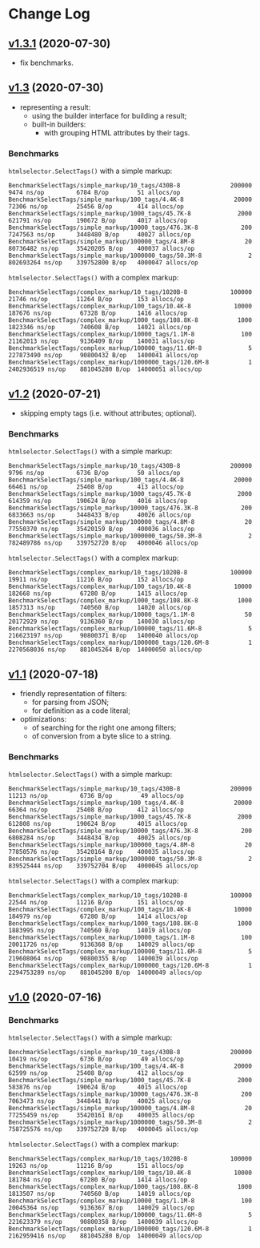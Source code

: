 # Change Log

## [v1.3.1](https://github.com/thewizardplusplus/go-html-selector/tree/v1.3.1) (2020-07-30)

- fix benchmarks.

## [v1.3](https://github.com/thewizardplusplus/go-html-selector/tree/v1.3) (2020-07-30)

- representing a result:
  - using the builder interface for building a result;
  - built-in builders:
    - with grouping HTML attributes by their tags.

### Benchmarks

`htmlselector.SelectTags()` with a simple markup:

```
BenchmarkSelectTags/simple_markup/10_tags/430B-8         	  200000	      9474 ns/op	     6784 B/op	      51 allocs/op
BenchmarkSelectTags/simple_markup/100_tags/4.4K-8        	   20000	     72306 ns/op	    25456 B/op	     414 allocs/op
BenchmarkSelectTags/simple_markup/1000_tags/45.7K-8      	    2000	    621791 ns/op	   190672 B/op	    4017 allocs/op
BenchmarkSelectTags/simple_markup/10000_tags/476.3K-8    	     200	   7247563 ns/op	  3448480 B/op	   40027 allocs/op
BenchmarkSelectTags/simple_markup/100000_tags/4.8M-8     	      20	  80736482 ns/op	 35420205 B/op	  400037 allocs/op
BenchmarkSelectTags/simple_markup/1000000_tags/50.3M-8   	       2	 802693264 ns/op	339752800 B/op	 4000047 allocs/op
```

`htmlselector.SelectTags()` with a complex markup:

```
BenchmarkSelectTags/complex_markup/10_tags/1020B-8       	  100000	     21746 ns/op	    11264 B/op	     153 allocs/op
BenchmarkSelectTags/complex_markup/100_tags/10.4K-8      	   10000	    187676 ns/op	    67328 B/op	    1416 allocs/op
BenchmarkSelectTags/complex_markup/1000_tags/108.8K-8    	    1000	   1823346 ns/op	   740608 B/op	   14021 allocs/op
BenchmarkSelectTags/complex_markup/10000_tags/1.1M-8     	     100	  21162013 ns/op	  9136409 B/op	  140031 allocs/op
BenchmarkSelectTags/complex_markup/100000_tags/11.6M-8   	       5	 227873490 ns/op	 90800432 B/op	 1400041 allocs/op
BenchmarkSelectTags/complex_markup/1000000_tags/120.6M-8 	       1	2402936519 ns/op	881045280 B/op	14000051 allocs/op
```

## [v1.2](https://github.com/thewizardplusplus/go-html-selector/tree/v1.2) (2020-07-21)

- skipping empty tags (i.e. without attributes; optional).

### Benchmarks

`htmlselector.SelectTags()` with a simple markup:

```
BenchmarkSelectTags/simple_markup/10_tags/430B-8         	  200000	      9796 ns/op	     6736 B/op	      50 allocs/op
BenchmarkSelectTags/simple_markup/100_tags/4.4K-8        	   20000	     66461 ns/op	    25408 B/op	     413 allocs/op
BenchmarkSelectTags/simple_markup/1000_tags/45.7K-8      	    2000	    614359 ns/op	   190624 B/op	    4016 allocs/op
BenchmarkSelectTags/simple_markup/10000_tags/476.3K-8    	     200	   6833663 ns/op	  3448433 B/op	   40026 allocs/op
BenchmarkSelectTags/simple_markup/100000_tags/4.8M-8     	      20	  77550370 ns/op	 35420159 B/op	  400036 allocs/op
BenchmarkSelectTags/simple_markup/1000000_tags/50.3M-8   	       2	 782489786 ns/op	339752720 B/op	 4000046 allocs/op
```

`htmlselector.SelectTags()` with a complex markup:

```
BenchmarkSelectTags/complex_markup/10_tags/1020B-8       	  100000	     19911 ns/op	    11216 B/op	     152 allocs/op
BenchmarkSelectTags/complex_markup/100_tags/10.4K-8      	   10000	    182668 ns/op	    67280 B/op	    1415 allocs/op
BenchmarkSelectTags/complex_markup/1000_tags/108.8K-8    	    1000	   1857313 ns/op	   740560 B/op	   14020 allocs/op
BenchmarkSelectTags/complex_markup/10000_tags/1.1M-8     	      50	  20172929 ns/op	  9136360 B/op	  140030 allocs/op
BenchmarkSelectTags/complex_markup/100000_tags/11.6M-8   	       5	 216623197 ns/op	 90800371 B/op	 1400040 allocs/op
BenchmarkSelectTags/complex_markup/1000000_tags/120.6M-8 	       1	2270568036 ns/op	881045264 B/op	14000050 allocs/op
```

## [v1.1](https://github.com/thewizardplusplus/go-html-selector/tree/v1.1) (2020-07-18)

- friendly representation of filters:
  - for parsing from JSON;
  - for definition as a code literal;
- optimizations:
  - of searching for the right one among filters;
  - of conversion from a byte slice to a string.

### Benchmarks

`htmlselector.SelectTags()` with a simple markup:

```
BenchmarkSelectTags/simple_markup/10_tags/430B-8         	  200000	     11213 ns/op	     6736 B/op	      49 allocs/op
BenchmarkSelectTags/simple_markup/100_tags/4.4K-8        	   20000	     66364 ns/op	    25408 B/op	     412 allocs/op
BenchmarkSelectTags/simple_markup/1000_tags/45.7K-8      	    2000	    612808 ns/op	   190624 B/op	    4015 allocs/op
BenchmarkSelectTags/simple_markup/10000_tags/476.3K-8    	     200	   6808284 ns/op	  3448434 B/op	   40025 allocs/op
BenchmarkSelectTags/simple_markup/100000_tags/4.8M-8     	      20	  77850576 ns/op	 35420164 B/op	  400035 allocs/op
BenchmarkSelectTags/simple_markup/1000000_tags/50.3M-8   	       2	 839525444 ns/op	339752704 B/op	 4000045 allocs/op
```

`htmlselector.SelectTags()` with a complex markup:

```
BenchmarkSelectTags/complex_markup/10_tags/1020B-8       	  100000	     22544 ns/op	    11216 B/op	     151 allocs/op
BenchmarkSelectTags/complex_markup/100_tags/10.4K-8      	   10000	    184979 ns/op	    67280 B/op	    1414 allocs/op
BenchmarkSelectTags/complex_markup/1000_tags/108.8K-8    	    1000	   1883995 ns/op	   740560 B/op	   14019 allocs/op
BenchmarkSelectTags/complex_markup/10000_tags/1.1M-8     	     100	  20011726 ns/op	  9136368 B/op	  140029 allocs/op
BenchmarkSelectTags/complex_markup/100000_tags/11.6M-8   	       5	 219608064 ns/op	 90800355 B/op	 1400039 allocs/op
BenchmarkSelectTags/complex_markup/1000000_tags/120.6M-8 	       1	2294753289 ns/op	881045200 B/op	14000049 allocs/op
```

## [v1.0](https://github.com/thewizardplusplus/go-html-selector/tree/v1.0) (2020-07-16)

### Benchmarks

`htmlselector.SelectTags()` with a simple markup:

```
BenchmarkSelectTags/simple_markup/10_tags/430B-8         	  200000	     10419 ns/op	     6736 B/op	      49 allocs/op
BenchmarkSelectTags/simple_markup/100_tags/4.4K-8        	   20000	     62599 ns/op	    25408 B/op	     412 allocs/op
BenchmarkSelectTags/simple_markup/1000_tags/45.7K-8      	    2000	    583876 ns/op	   190624 B/op	    4015 allocs/op
BenchmarkSelectTags/simple_markup/10000_tags/476.3K-8    	     200	   7063473 ns/op	  3448441 B/op	   40025 allocs/op
BenchmarkSelectTags/simple_markup/100000_tags/4.8M-8     	      20	  77255459 ns/op	 35420161 B/op	  400035 allocs/op
BenchmarkSelectTags/simple_markup/1000000_tags/50.3M-8   	       2	 758725576 ns/op	339752720 B/op	 4000045 allocs/op
```

`htmlselector.SelectTags()` with a complex markup:

```
BenchmarkSelectTags/complex_markup/10_tags/1020B-8       	  100000	     19263 ns/op	    11216 B/op	     151 allocs/op
BenchmarkSelectTags/complex_markup/100_tags/10.4K-8      	   10000	    181784 ns/op	    67280 B/op	    1414 allocs/op
BenchmarkSelectTags/complex_markup/1000_tags/108.8K-8    	    1000	   1813507 ns/op	   740560 B/op	   14019 allocs/op
BenchmarkSelectTags/complex_markup/10000_tags/1.1M-8     	     100	  20045364 ns/op	  9136367 B/op	  140029 allocs/op
BenchmarkSelectTags/complex_markup/100000_tags/11.6M-8   	       5	 221623379 ns/op	 90800358 B/op	 1400039 allocs/op
BenchmarkSelectTags/complex_markup/1000000_tags/120.6M-8 	       1	2162959416 ns/op	881045280 B/op	14000049 allocs/op
```
